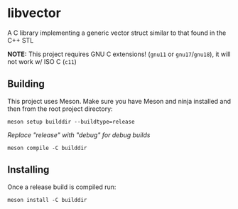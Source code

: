 # libvector

A C library implementing a generic vector struct similar to that found in the C++ STL

**NOTE:** This project requires GNU C extensions! (`gnu11` or `gnu17`/`gnu18`), it will not work w/ ISO C (`c11`)

## Building

This project uses Meson. Make sure you have Meson and ninja installed and then from the root project directory:

```shell
meson setup builddir --buildtype=release
```

_Replace "release" with "debug" for debug builds_

```shell
meson compile -C builddir
```

## Installing

Once a release build is compiled run:

```shell
meson install -C builddir
```
